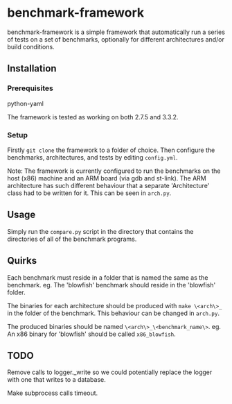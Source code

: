 benchmark-framework
===================

benchmark-framework is a simple framework that automatically run a series of
tests on a set of benchmarks, optionally for different architectures
and/or build conditions.


## Installation ##
### Prerequisites ###
python-yaml

The framework is tested as working on both 2.7.5 and 3.3.2.

### Setup ###
Firstly `git clone` the framework to a folder of choice.
Then configure the benchmarks, architectures, and tests by editing `config.yml`.

Note: The framework is currently configured to run the benchmarks on the host
(x86) machine and an ARM board (via gdb and st-link).
The ARM architecture has such different behaviour that a separate 'Architecture'
class had to be written for it. This can be seen in `arch.py`.

## Usage ##
Simply run the `compare.py` script in the directory that contains the
directories of all of the benchmark programs.


## Quirks ##
Each benchmark must reside in a folder that is named the same as the benchmark.
eg. The 'blowfish' benchmark should reside in the 'blowfish' folder.

The binaries for each architecture should be produced with `make \<arch\>_` in the
folder of the benchmark. This behaviour can be changed in `arch.py`.

The produced binaries should be named `\<arch\>_\<benchmark_name\>`.
eg. An x86 binary for 'blowfish' should be called `x86_blowfish`.


## TODO ##
Remove calls to logger._write so we could potentially replace the logger with
one that writes to a database.

Make subprocess calls timeout.


